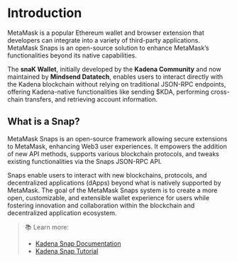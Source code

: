 # Introduction

MetaMask is a popular Ethereum wallet and browser extension that developers can integrate into a variety of third-party applications. MetaMask Snaps is an open-source solution to enhance MetaMask’s functionalities beyond its native capabilities.

The **snaK Wallet**, initially developed by the **Kadena Community** and now maintained by **Mindsend Datatech**, enables users to interact directly with the Kadena blockchain without relying on traditional JSON-RPC endpoints, offering Kadena-native functionalities like sending $KDA, performing cross-chain transfers, and retrieving account information.

## What is a Snap?

MetaMask Snaps is an open-source framework allowing secure extensions to MetaMask, enhancing Web3 user experiences. It empowers the addition of new API methods, supports various blockchain protocols, and tweaks existing functionalities via the Snaps JSON-RPC API.

Snaps enable users to interact with new blockchains, protocols, and decentralized applications (dApps) beyond what is natively supported by MetaMask. The goal of the MetaMask Snaps system is to create a more open, customizable, and extensible wallet experience for users while fostering innovation and collaboration within the blockchain and decentralized application ecosystem.

> 📚 Learn more:
> - [Kadena Snap Documentation](https://github.com/kadena-community/kadena-snap)
> - [Kadena Snap Tutorial](https://docs.kadena.io)
